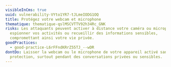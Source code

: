 ```yaml
---
visibleInCms: true
uuid: vulnerability-VYto1YR7-tJLmeIODG1OQ
title: Protégez votre webcam et microphone
thematique: thematique-qslMSCVTTV92h34Rc_GNK
risks: Les attaquants peuvent activer à distance votre caméra ou microphone pour
  espionner vos activités ou recueillir des informations sensibles,
  compromettant ainsi votre vie privée.
goodPractices:
  - good-practice-L6rFFndKRrZ55TJ_--wDR
dontDo: Laisser la webcam ou le microphone de votre appareil activé sans
  protection, surtout pendant des conversations privées ou sensibles.
---
```

